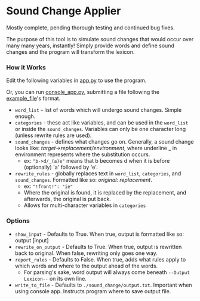 # Sound Change Applier

Mostly complete, pending thorough testing and continued bug fixes.

The purpose of this tool is to simulate sound changes that would occur over many many years, instantly!
Simply provide words and define sound changes and the program will transform the lexicon.

### How it Works

Edit the following variables in [app.py](https://github.com/rmhopkins4/Conlang-Tools/blob/main/sound_change_applier/app.py) to use the program.

Or, you can run [console_app.py](https://github.com/rmhopkins4/Conlang-Tools/blob/main/sound_change_applier/console_app.py), submitting a file following the [example_file](https://github.com/rmhopkins4/Conlang-Tools/blob/main/sound_change_applier/materials/example_input.txt)'s format.

- `word_list` - list of words which will undergo sound changes. Simple enough.
- `categories` - these act like variables, and can be used in the `word_list` or inside the `sound_changes`. Variables can only be one character long (unless rewrite rules are used).
- `sound_changes` - defines what changes go on. Generally, a sound change looks like: _target->replacement/environment_, where underline _ in environment represents where the substitution occurs.
  - ex: `"b->d/_(a)e"` means that b becomes d when it is before (optionally) 'a' followed by 'e'.
- `rewrite_rules` - globally replaces text in `word_list`, `categories`, and `sound_changes`. Formatted like so: _original: replacement_.
  - ex: `"!front!": "ie"`
  - Where the original is found, it is replaced by the replacement, and afterwards, the original is put back.
  - Allows for multi-character variables in `categories`

### Options

- `show_input` - Defaults to True. When true, output is formatted like so: output [input]
- `rewrite_on_output` - Defaults to True. When true, output is rewritten back to original. When false, rewriting only goes one way.
- `report_rules` - Defaults to False. When true, adds what rules apply to which words and where to the output ahead of the words.
  - For parsing's sake, word output will always come beneath `--Output Lexicon--` on its own line.
- `write_to_file` - Defaults to `./sound_change/output.txt`. Important when using console app. Instructs program where to save output file. 
